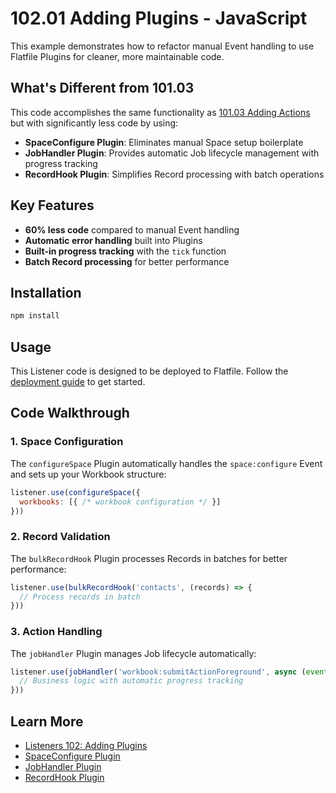 # 102.01 Adding Plugins - JavaScript

This example demonstrates how to refactor manual Event handling to use Flatfile Plugins for cleaner, more maintainable code.

## What's Different from 101.03

This code accomplishes the same functionality as [101.03 Adding Actions](../../../101.03-adding-actions) but with significantly less code by using:

- **SpaceConfigure Plugin**: Eliminates manual Space setup boilerplate
- **JobHandler Plugin**: Provides automatic Job lifecycle management with progress tracking
- **RecordHook Plugin**: Simplifies Record processing with batch operations

## Key Features

- **60% less code** compared to manual Event handling
- **Automatic error handling** built into Plugins
- **Built-in progress tracking** with the `tick` function
- **Batch Record processing** for better performance

## Installation

```bash
npm install
```

## Usage

This Listener code is designed to be deployed to Flatfile. Follow the [deployment guide](https://flatfile.com/docs/guides/deploying) to get started.

## Code Walkthrough

### 1. Space Configuration
The `configureSpace` Plugin automatically handles the `space:configure` Event and sets up your Workbook structure:

```javascript
listener.use(configureSpace({
  workbooks: [{ /* workbook configuration */ }]
}))
```

### 2. Record Validation
The `bulkRecordHook` Plugin processes Records in batches for better performance:

```javascript
listener.use(bulkRecordHook('contacts', (records) => {
  // Process records in batch
}))
```

### 3. Action Handling
The `jobHandler` Plugin manages Job lifecycle automatically:

```javascript
listener.use(jobHandler('workbook:submitActionForeground', async (event, tick) => {
  // Business logic with automatic progress tracking
}))
```

## Learn More

- [Listeners 102: Adding Plugins](https://flatfile.com/docs/coding-tutorial/102-plugins-and-structure/102.01-adding-plugins)
- [SpaceConfigure Plugin](https://flatfile.com/docs/plugins/space-configure)
- [JobHandler Plugin](https://flatfile.com/docs/plugins/job-handler)
- [RecordHook Plugin](https://flatfile.com/docs/plugins/record-hook)
